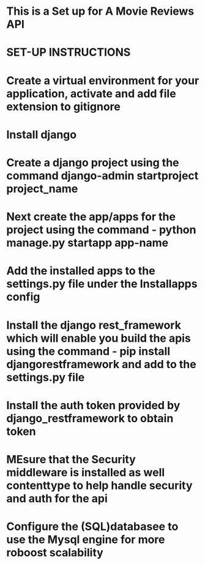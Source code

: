 # This is a Set up for A Movie Reviews API
# SET-UP INSTRUCTIONS
# Create a virtual environment for your application, activate and add file extension to gitignore
# Install django 
# Create a django project using the command django-admin startproject project_name
# Next create the app/apps for the project using the command - python manage.py startapp app-name
# Add the installed apps to the settings.py file under the Installapps config
# Install the django rest_framework which will enable you build the apis using the command - pip install djangorestframework and add to the settings.py file
# Install the auth token provided by django_restframework to obtain token 
# MEsure that the Security middleware is installed as well contenttype to help handle security and auth for the api
# Configure the (SQL)databasee to use the Mysql engine for more roboost scalability
